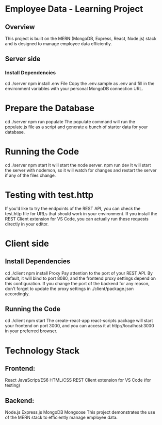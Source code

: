 # Employee Data - Learning Project
## Overview
This project is built on the MERN (MongoDB, Express, React, Node.js) stack and is designed to manage employee data efficiently.

## Server side
### Install Dependencies
cd ./server
npm install
.env File
Copy the .env.sample as .env and fill in the environment variables with your personal MongoDB connection URL.

# Prepare the Database
cd ./server
npm run populate
The populate command will run the populate.js file as a script and generate a bunch of starter data for your database.

# Running the Code
cd ./server
npm start
It will start the node server.
npm run dev
It will start the server with nodemon, so it will watch for changes and restart the server if any of the files change.

# Testing with test.http
If you'd like to try the endpoints of the REST API, you can check the test.http file for URLs that should work in your environment. If you install the REST Client extension for VS Code, you can actually run these requests directly in your editor.

# Client side
## Install Dependencies
cd ./client
npm install
Proxy
Pay attention to the port of your REST API. By default, it will bind to port 8080, and the frontend proxy settings depend on this configuration. If you change the port of the backend for any reason, don't forget to update the proxy settings in ./client/package.json accordingly.

## Running the Code
cd ./client
npm start
The create-react-app react-scripts package will start your frontend on port 3000, and you can access it at http://localhost:3000 in your preferred browser.

# Technology Stack
## Frontend:
React
JavaScript/ES6
HTML/CSS
REST Client extension for VS Code (for testing)
## Backend:
Node.js
Express.js
MongoDB
Mongoose
This project demonstrates the use of the MERN stack to efficiently manage employee data.
